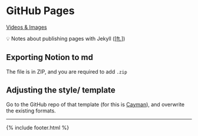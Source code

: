 # GitHub Pages

[Videos & Images](page2.md)

<aside>
💡 Notes about publishing pages with Jekyll ([<a href="https://www.linkedin.com/learning/learning-github-pages/next-steps?autoSkip=true&autoplay=true&resume=false&u=94136124">ft.</a>])

</aside>

## Exporting Notion to md

The file is in ZIP, and you are required to add `.zip`

## Adjusting the style/ template

Go to the GitHub repo of that template (for this is [Cayman](https://github.com/pages-themes/cayman)), and overwrite the existing formats.


---
{% include footer.html %}
